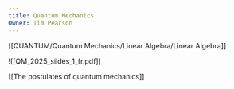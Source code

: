 ```yaml
---
title: Quantum Mechanics
Owner: Tim Pearson
---
```

[[QUANTUM/Quantum Mechanics/Linear Algebra/Linear Algebra]]

![[QM_2025_sildes_1_fr.pdf]]

[[The postulates of quantum mechanics]]

